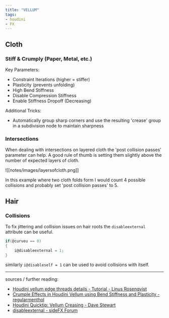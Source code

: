 ```yaml
---
title: "VELLUM"
tags:
- houdini
- FX
---
```


## Cloth

### Stiff & Crumply (Paper, Metal, etc.)
Key Parameters:
- Constraint Iterations (higher = stiffer)
- Plasticity (prevents unfolding)
- High Bend Stiffness
- Disable Compression Stiffness
- Enable Stiffness Dropoff (Decreasing)

Additional Tricks:
- Automatically group sharp corners and use the resulting 'crease' group in a subdivision node to maintain sharpness

### Intersections
When dealing with intersections on layered cloth the 'post collision passes' parameter can help. A good rule of thumb is setting them slightly above the number of expected layers of cloth.

![[notes/images/layersofcloth.png]]

In this example where two cloth folds form I would count 4 possible collisions and probably set 'post collision passes' to 5.


## Hair

### Collisions
To fix jittering and collision issues on hair roots the `disableexternal` attribute can be useful.

```C
if(@curveu == 0)
{
	i@disableexternal = 1;
}
```

similarly `i@disableself = 1` can be used to avoid collisions with itself.

---

sources / further reading:
- [Houdini vellum edge threads details - Tutorial - Linus Rosenqvist](https://www.youtube.com/watch?v=3IidlkG-VmM)
- [Crumple Effects in Houdini Vellum using Bend Stiffness and Plasticity - regularmenthol](https://www.youtube.com/watch?v=64ujNBGQ7P8)
- [Houdini Quicktip: Vellum Creasing - Dave Stewart](https://vimeo.com/601670425)
- [disableexternal - sideFX Forum](https://www.sidefx.com/forum/topic/60379/?page=1)


